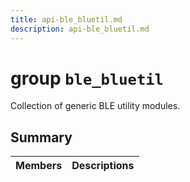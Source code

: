 ```yaml
---
title: api-ble_bluetil.md
description: api-ble_bluetil.md
---
```

# group `ble_bluetil` 

Collection of generic BLE utility modules.

## Summary

 Members                        | Descriptions                                
--------------------------------|---------------------------------------------

